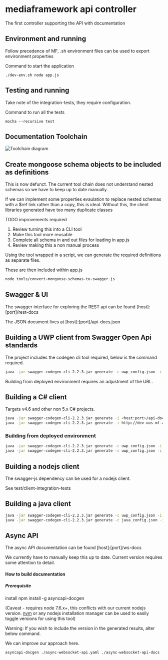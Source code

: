 # mediaframework api controller
The first controller supporting the API with documentation

## Environment and running

Follow precedence of MF, .sh environment files can be used to export environment properties

Command to start the application

```./dev-env.sh node app.js```

## Testing and running

Take note of the integration-tests, they require configuration.

Command to run all the tests

```mocha --recursive test```

## Documentation Toolchain

![Toolchain diagram](/docs/APEP_MF_API_and_documentation_tool_chain_processes.jpg)

## Create mongoose schema objects to be included as definitions

This is now defunct.  The current tool chain does not understand nested schemas so we have to keep up to date manually.

If we can implement some properties evaulation to replace nested schemas with a $ref link rather than a copy, this is ideal.
Without this, the client libraries generated have too many duplicate classes

TODO improvements required
1. Review turning this into a CLI tool
2. Make this tool more reusable
3. Complete all schema in and out files for loading in app.js
4. Review making this a non manual process

Using the tool wrapped in a script, we can generate the required definitions as separate files.

These are then included within app.js

```bash
node tools/convert-mongoose-schemas-to-swagger.js
```

## Swagger & UI

The swagger interface for exploring the REST api can be found [host]:[port]/rest-docs

The JSON document lives at [host]:[port]/api-docs.json

## Building a UWP client from Swagger Open Api standards

The project includes the codegen cli tool required, below is the command required.

```bash
java -jar swagger-codegen-cli-2.2.3.jar generate -c uwp_config.json -i http://localhost:3000/api-docs.json -l csharp -o dist/uwp_api_client_<version>
```

Building from deployed environment requires an adjustment of the URL.

## Building a C# client

Targets v4.6 and other non 5.x C# projects.

```bash
java -jar swagger-codegen-cli-2.2.3.jar generate -i <host:port>/api-docs.json -l csharp -o dist/csharp_api_client_<version>
java -jar swagger-codegen-cli-2.2.3.jar generate -i http://dev-uos-mf-api.eu-west-1.elasticbeanstalk.com/api-docs.json -l csharp -o dist/csharp_api_client_0_0_3rc1
```

### Building from deployed environment

```bash
java -jar swagger-codegen-cli-2.2.3.jar generate -c uwp_config.json -i <host:port>/api-docs.json -l csharp -o dist/uwp_api_client_<version>
java -jar swagger-codegen-cli-2.2.3.jar generate -c uwp_config.json -i http://dev-uos-mf-api.eu-west-1.elasticbeanstalk.com/api-docs.json -l csharp -o dist/uwp_api_client_0_0_3rc9
```

## Building a nodejs client

The swagger-js dependency can be used for a nodejs client.

See test/client-integration-tests

## Building a java client

```bash
java -jar swagger-codegen-cli-2.2.3.jar generate -c uwp_config.json -i <host:port>/api-docs.json -l java -o dist/uwp_api_client_<version>
java -jar swagger-codegen-cli-2.2.3.jar generate -c java_config.json -i http://dev-uos-mf-api.eu-west-1.elasticbeanstalk.com/api-docs.json -l java -o dist/java_api_client_0_0_3rc13
```

## Async API

The async API documentation can be found [host]:[port]/ws-docs

We currently have to manually keep this up to date.  Current version requires some attention to detail.

#### How to build documentation

##### Prerequisite  

install npm install -g asyncapi-docgen

(Caveat - requires node 7.6.x+, this conflicts with our current nodejs version. [nvm](https://github.com/creationix/nvm) or any nodejs installation manager can be used to easily toggle versions for using this tool)

Warning: If you wish to include the version in the generated results, alter below command.

We can improve our approach here.

```bash
asyncapi-docgen ./async-websocket-api.yaml ./async-websocket-api-docs
```


